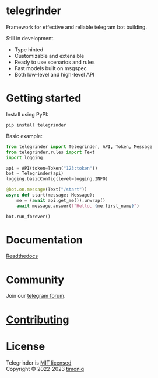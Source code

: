# telegrinder

Framework for effective and reliable telegram bot building.

Still in development.

* Type hinted
* Customizable and extensible
* Ready to use scenarios and rules
* Fast models built on msgspec
* Both low-level and high-level API

# Getting started

Install using PyPI:

```
pip install telegrinder
```

Basic example:

```python
from telegrinder import Telegrinder, API, Token, Message
from telegrinder.rules import Text
import logging

api = API(token=Token("123:token"))
bot = Telegrinder(api)
logging.basicConfig(level=logging.INFO)

@bot.on.message(Text("/start"))
async def start(message: Message):
    me = (await api.get_me()).unwrap()
    await message.answer(f"Hello, {me.first_name}")

bot.run_forever()
```

# Documentation

[Readthedocs](https://telegrinder.readthedocs.io)

# Community

Join our [telegram forum](https://t.me/botoforum).

# [Contributing](https://github.com/timoniq/telegrinder/blob/main/contributing.md)

# License

Telegrinder is [MIT licensed](./LICENSE)  
Copyright © 2022-2023 [timoniq](https://github.com/timoniq)